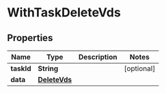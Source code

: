 

# WithTaskDeleteVds


## Properties

Name | Type | Description | Notes
------------ | ------------- | ------------- | -------------
**taskId** | **String** |  |  [optional]
**data** | [**DeleteVds**](DeleteVds.md) |  | 



